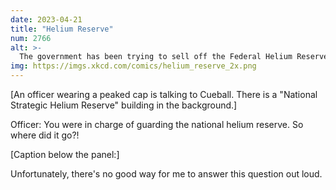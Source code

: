 ```yaml
---
date: 2023-04-21
title: "Helium Reserve"
num: 2766
alt: >-
  The government has been trying to sell off the Federal Helium Reserve for a few years now, but the sale has been on hold while they try to figure out how to explain this situation to buyers.
img: https://imgs.xkcd.com/comics/helium_reserve_2x.png
---
```

[An officer wearing a peaked cap is talking to Cueball. There is a "National Strategic Helium Reserve" building in the background.]

Officer: You were in charge of guarding the national helium reserve. So where did it go?!

[Caption below the panel:]

Unfortunately, there's no good way for me to answer this question out loud.